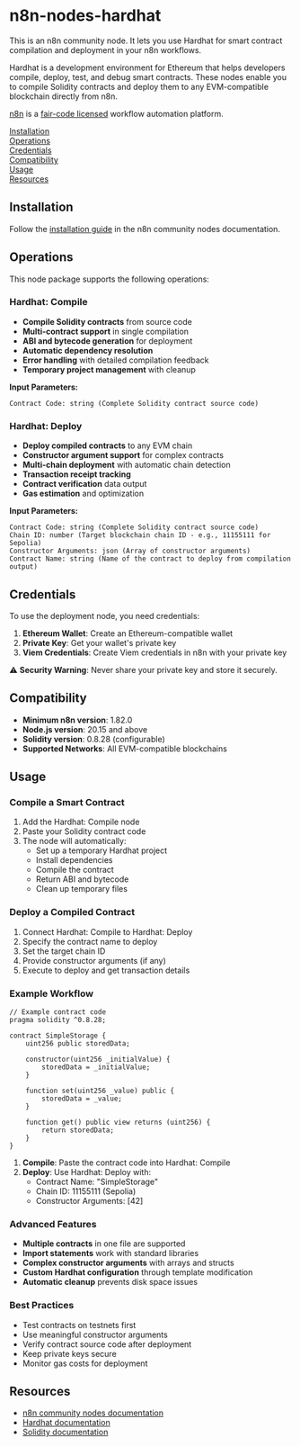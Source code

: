 # n8n-nodes-hardhat

This is an n8n community node. It lets you use Hardhat for smart contract compilation and deployment in your n8n workflows.

Hardhat is a development environment for Ethereum that helps developers compile, deploy, test, and debug smart contracts. These nodes enable you to compile Solidity contracts and deploy them to any EVM-compatible blockchain directly from n8n.

[n8n](https://n8n.io/) is a [fair-code licensed](https://docs.n8n.io/reference/license/) workflow automation platform.

[Installation](#installation)  
[Operations](#operations)  
[Credentials](#credentials)  
[Compatibility](#compatibility)  
[Usage](#usage)  
[Resources](#resources)

## Installation

Follow the [installation guide](https://docs.n8n.io/integrations/community-nodes/installation/) in the n8n community nodes documentation.

## Operations

This node package supports the following operations:

### Hardhat: Compile

- **Compile Solidity contracts** from source code
- **Multi-contract support** in single compilation
- **ABI and bytecode generation** for deployment
- **Automatic dependency resolution**
- **Error handling** with detailed compilation feedback
- **Temporary project management** with cleanup

**Input Parameters:**

```
Contract Code: string (Complete Solidity contract source code)
```

### Hardhat: Deploy

- **Deploy compiled contracts** to any EVM chain
- **Constructor argument support** for complex contracts
- **Multi-chain deployment** with automatic chain detection
- **Transaction receipt tracking**
- **Contract verification** data output
- **Gas estimation** and optimization

**Input Parameters:**

```
Contract Code: string (Complete Solidity contract source code)
Chain ID: number (Target blockchain chain ID - e.g., 11155111 for Sepolia)
Constructor Arguments: json (Array of constructor arguments)
Contract Name: string (Name of the contract to deploy from compilation output)
```

## Credentials

To use the deployment node, you need credentials:

1. **Ethereum Wallet**: Create an Ethereum-compatible wallet
2. **Private Key**: Get your wallet's private key
3. **Viem Credentials**: Create Viem credentials in n8n with your private key

⚠️ **Security Warning**: Never share your private key and store it securely.

## Compatibility

- **Minimum n8n version**: 1.82.0
- **Node.js version**: 20.15 and above
- **Solidity version**: 0.8.28 (configurable)
- **Supported Networks**: All EVM-compatible blockchains

## Usage

### Compile a Smart Contract

1. Add the Hardhat: Compile node
2. Paste your Solidity contract code
3. The node will automatically:
   - Set up a temporary Hardhat project
   - Install dependencies
   - Compile the contract
   - Return ABI and bytecode
   - Clean up temporary files

### Deploy a Compiled Contract

1. Connect Hardhat: Compile to Hardhat: Deploy
2. Specify the contract name to deploy
3. Set the target chain ID
4. Provide constructor arguments (if any)
5. Execute to deploy and get transaction details

### Example Workflow

```solidity
// Example contract code
pragma solidity ^0.8.28;

contract SimpleStorage {
    uint256 public storedData;

    constructor(uint256 _initialValue) {
        storedData = _initialValue;
    }

    function set(uint256 _value) public {
        storedData = _value;
    }

    function get() public view returns (uint256) {
        return storedData;
    }
}
```

1. **Compile**: Paste the contract code into Hardhat: Compile
2. **Deploy**: Use Hardhat: Deploy with:
   - Contract Name: "SimpleStorage"
   - Chain ID: 11155111 (Sepolia)
   - Constructor Arguments: [42]

### Advanced Features

- **Multiple contracts** in one file are supported
- **Import statements** work with standard libraries
- **Complex constructor arguments** with arrays and structs
- **Custom Hardhat configuration** through template modification
- **Automatic cleanup** prevents disk space issues

### Best Practices

- Test contracts on testnets first
- Use meaningful constructor arguments
- Verify contract source code after deployment
- Keep private keys secure
- Monitor gas costs for deployment

## Resources

- [n8n community nodes documentation](https://docs.n8n.io/integrations/#community-nodes)
- [Hardhat documentation](https://hardhat.org/docs)
- [Solidity documentation](https://docs.soliditylang.org/)
